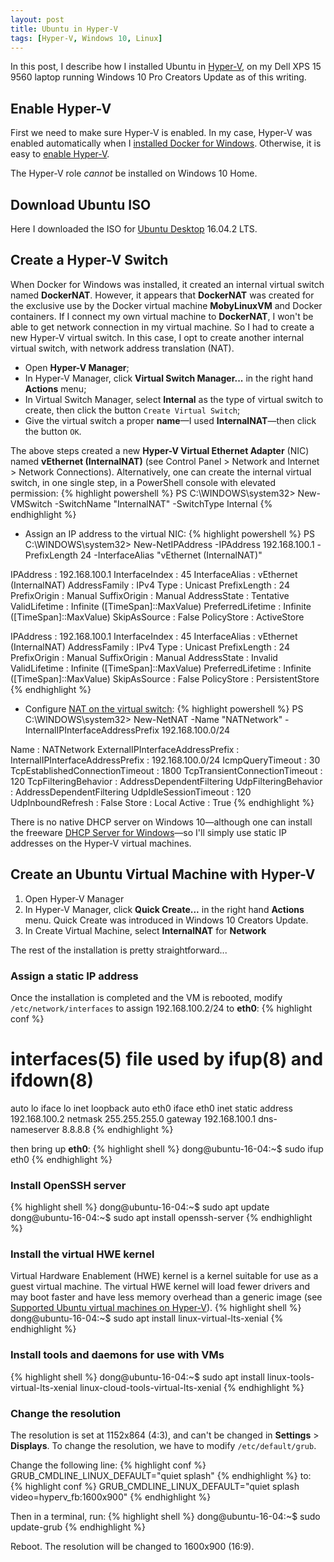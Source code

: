 ```yaml
---
layout: post
title: Ubuntu in Hyper-V
tags: [Hyper-V, Windows 10, Linux]
---
```


In this post, I describe how I installed Ubuntu in [Hyper-V](https://docs.microsoft.com/en-us/virtualization/hyper-v-on-windows/index), on my Dell XPS 15 9560 laptop running Windows 10 Pro Creators Update as of this writing. <!-- more -->

## Enable Hyper-V
First we need to make sure Hyper-V is enabled. In my case, Hyper-V was enabled automatically when I [installed Docker for Windows](https://docs.docker.com/docker-for-windows/install/). Otherwise, it is easy to [enable Hyper-V](https://docs.microsoft.com/en-us/virtualization/hyper-v-on-windows/quick-start/enable-hyper-v).

<p class="note">The Hyper-V role <em>cannot</em> be installed on Windows 10 Home.</p>

## Download Ubuntu ISO
Here I downloaded the ISO for [Ubuntu Desktop](https://www.ubuntu.com/download/desktop) 16.04.2 LTS.

## Create a Hyper-V Switch
<p class="note">When Docker for Windows was installed, it created an internal virtual switch named <strong>DockerNAT</strong>. However, it appears that <strong>DockerNAT</strong> was created for the exclusive use by the Docker virtual machine <strong>MobyLinuxVM</strong> and Docker containers. If I connect my own virtual machine to <strong>DockerNAT</strong>, I won't be able to get network connection in my virtual machine. So I had to create a new Hyper-V virtual switch. In this case, I opt to create another internal virtual switch, with network address translation (NAT).</p>

* Open **Hyper-V Manager**;
* In Hyper-V Manager, click **Virtual Switch Manager...** in the right hand **Actions** menu;
* In Virtual Switch Manager, select **Internal** as the type of virtual switch to create, then click the button `Create Virtual Switch`;
* Give the virtual switch a proper **name**&mdash;I used **InternalNAT**&mdash;then click the button `OK`.

The above steps created a new **Hyper-V Virtual Ethernet Adapter** (NIC) named **vEthernet (InternalNAT)** (see Control Panel > Network and Internet > Network Connections). Alternatively, one can create the internal virtual switch, in one single step, in a PowerShell console with elevated permission:
{% highlight powershell %}
PS C:\WINDOWS\system32> New-VMSwitch -SwitchName "InternalNAT" -SwitchType Internal
{% endhighlight %}

* Assign an IP address to the virtual NIC:
{% highlight powershell %}
PS C:\WINDOWS\system32> New-NetIPAddress -IPAddress 192.168.100.1 -PrefixLength 24 -InterfaceAlias "vEthernet (InternalNAT)"

IPAddress         : 192.168.100.1
InterfaceIndex    : 45
InterfaceAlias    : vEthernet (InternalNAT)
AddressFamily     : IPv4
Type              : Unicast
PrefixLength      : 24
PrefixOrigin      : Manual
SuffixOrigin      : Manual
AddressState      : Tentative
ValidLifetime     : Infinite ([TimeSpan]::MaxValue)
PreferredLifetime : Infinite ([TimeSpan]::MaxValue)
SkipAsSource      : False
PolicyStore       : ActiveStore

IPAddress         : 192.168.100.1
InterfaceIndex    : 45
InterfaceAlias    : vEthernet (InternalNAT)
AddressFamily     : IPv4
Type              : Unicast
PrefixLength      : 24
PrefixOrigin      : Manual
SuffixOrigin      : Manual
AddressState      : Invalid
ValidLifetime     : Infinite ([TimeSpan]::MaxValue)
PreferredLifetime : Infinite ([TimeSpan]::MaxValue)
SkipAsSource      : False
PolicyStore       : PersistentStore
{% endhighlight %}

* Configure [NAT on the virtual switch](https://www.petri.com/using-nat-virtual-switch-hyper-v):
{% highlight powershell %}
PS C:\WINDOWS\system32> New-NetNAT -Name "NATNetwork" -InternalIPInterfaceAddressPrefix 192.168.100.0/24

Name                             : NATNetwork
ExternalIPInterfaceAddressPrefix :
InternalIPInterfaceAddressPrefix : 192.168.100.0/24
IcmpQueryTimeout                 : 30
TcpEstablishedConnectionTimeout  : 1800
TcpTransientConnectionTimeout    : 120
TcpFilteringBehavior             : AddressDependentFiltering
UdpFilteringBehavior             : AddressDependentFiltering
UdpIdleSessionTimeout            : 120
UdpInboundRefresh                : False
Store                            : Local
Active                           : True
{% endhighlight %}

There is no native DHCP server on Windows 10&mdash;although one can install the freeware [DHCP Server for Windows](http://www.dhcpserver.de/cms/)&mdash;so I'll simply use static IP addresses on the Hyper-V virtual machines.

## Create an Ubuntu Virtual Machine with Hyper-V
1. Open Hyper-V Manager
2. In Hyper-V Manager, click **Quick Create...** in the right hand **Actions** menu. Quick Create was introduced in Windows 10 Creators Update.
3. In Create Virtual Machine, select **InternalNAT** for **Network**

The rest of the installation is pretty straightforward...

### Assign a static IP address
Once the installation is completed and the VM is rebooted, modify `/etc/network/interfaces` to assign 192.168.100.2/24 to **eth0**:
{% highlight conf %}
# interfaces(5) file used by ifup(8) and ifdown(8)
auto lo
iface lo inet loopback
auto eth0
iface eth0 inet static
    address 192.168.100.2
    netmask 255.255.255.0
    gateway 192.168.100.1
    dns-nameserver 8.8.8.8
{% endhighlight %}

then bring up **eth0**:
{% highlight shell %}
dong@ubuntu-16-04:~$ sudo ifup eth0
{% endhighlight %}

### Install OpenSSH server
{% highlight shell %}
dong@ubuntu-16-04:~$ sudo apt update
dong@ubuntu-16-04:~$ sudo apt install openssh-server
{% endhighlight %}

### Install the virtual HWE kernel
Virtual Hardware Enablement (HWE) kernel is a kernel suitable for use as a guest virtual machine. The virtual HWE kernel will load fewer drivers and may boot faster and have less memory overhead than a generic image (see [Supported Ubuntu virtual machines on Hyper-V](https://docs.microsoft.com/en-us/windows-server/virtualization/hyper-v/supported-ubuntu-virtual-machines-on-hyper-v)).
{% highlight shell %}
dong@ubuntu-16-04:~$ sudo apt install linux-virtual-lts-xenial
{% endhighlight %}

### Install tools and daemons for use with VMs
{% highlight shell %}
dong@ubuntu-16-04:~$ sudo apt install linux-tools-virtual-lts-xenial linux-cloud-tools-virtual-lts-xenial
{% endhighlight %}

### Change the resolution
The resolution is set at 1152x864 (4:3), and can't be changed in **Settings** > **Displays**. To change the resolution, we have to modify `/etc/default/grub`.

Change the following line:
{% highlight conf %}
GRUB_CMDLINE_LINUX_DEFAULT="quiet splash"
{% endhighlight %}
to:
{% highlight conf %}
GRUB_CMDLINE_LINUX_DEFAULT="quiet splash video=hyperv_fb:1600x900"
{% endhighlight %}

Then in a terminal, run:
{% highlight shell %}
dong@ubuntu-16-04:~$ sudo update-grub
{% endhighlight %}

Reboot. The resolution will be changed to 1600x900 (16:9).
